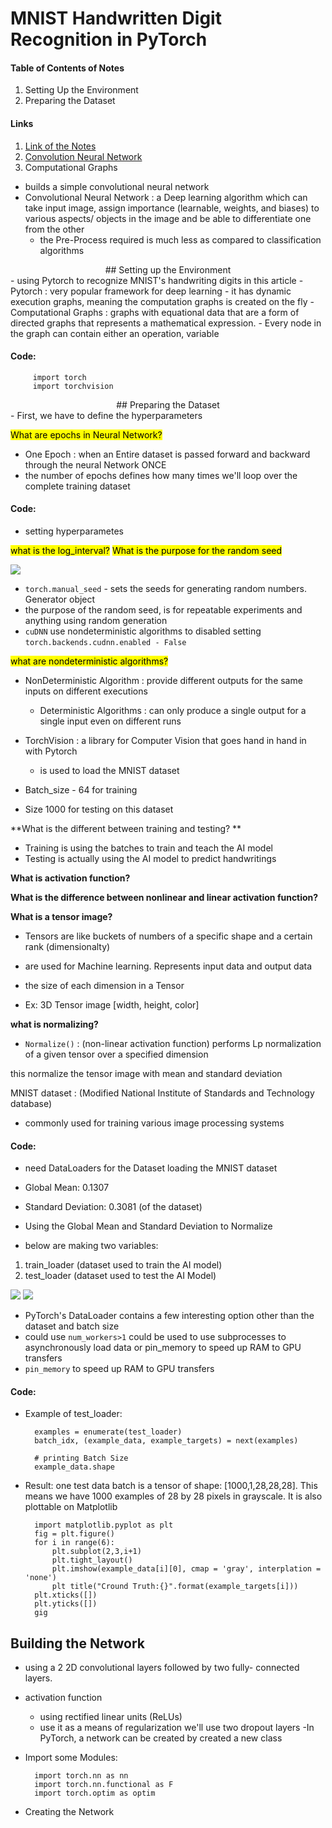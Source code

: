 # MNIST Handwritten Digit Recognition in PyTorch

#### Table of Contents of Notes
1. Setting Up the Environment
2. Preparing the Dataset

#### Links
1. <a href = "https://nextjournal.com/gkoehler/pytorch-mnist">Link of the Notes</a>
2. <a href = "https://towardsdatascience.com/a-comprehensive-guide-to-convolutional-neural-networks-the-eli5-way-3bd2b1164a53"> Convolution Neural Network</a>
4. Computational Graphs

 - builds a simple convolutional neural network
- Convolutional Neural Network
: a Deep learning algorithm which can take input image, assign importance (learnable, weights, and biases) to various aspects/ objects in the image and be able to differentiate one from the other
  - the Pre-Process required is much less as compared to classification algorithms

<center> ## Setting up the Environment
 </center>
- using Pytorch to recognize MNIST's handwriting digits in this article
- Pytorch
: very popular framework for deep learning
  - it has dynamic execution graphs, meaning the computation graphs is created on the fly
 - Computational Graphs
: graphs with equational data that are a form of directed graphs that represents a mathematical expression. 
  - Every node in the graph can contain either an operation, variable

#### Code:

		 import torch
		 import torchvision

<center> ## Preparing the Dataset 
</center>
- First, we have to define the hyperparameters

<mark>What are epochs in Neural Network?</mark>

- One Epoch
: when an Entire dataset is passed forward and backward through the neural Network ONCE
- the number of epochs defines how many times we'll loop over the complete training dataset

#### Code:
- setting hyperparametes

<mark> what is the log_interval?</mark>
<mark>What is the purpose for the random seed</mark>

<img src = "/home/mingye/Documents/Notes/Python/pics/Screenshot from 2022-09-01 10-37-22.png">

- `torch.manual_seed` - sets the seeds for generating random numbers. Generator object
- the purpose of the random seed, is for repeatable experiments and anything using random generation
- `cuDNN` use nondeterministic algorithms to disabled setting `torch.backends.cudnn.enabled - False`

<mark>what are nondeterministic algorithms? </mark>

- NonDeterministic Algorithm
: provide different outputs for the same inputs on different executions
  - Deterministic Algorithms
: can only produce a single output for a single input even on different runs

- TorchVision
: a library for Computer Vision that goes hand in hand in with Pytorch
  - is used to load the MNIST dataset
- Batch_size - 64 for training
- Size 1000 for testing on this dataset

**What is the different between training and testing? **
- Training is using the batches to train and teach the AI model
- Testing is actually using the AI model to predict handwritings

**What is activation function?**

**What is the difference between nonlinear and linear activation function?**

**What is  a tensor image?**

- Tensors are like buckets of numbers of a specific shape and a certain rank (dimensionalty)

- are used for Machine learning. Represents input data and output data
- the size of each dimension in a Tensor
- Ex: 3D Tensor image [width, height, color]

**what is normalizing?**

- `Normalize()` 
: (non-linear activation function) performs Lp normalization of a given tensor over a specified dimension
  
this normalize the tensor image with mean and standard deviation

MNIST dataset
: (Modified National Institute of Standards and Technology database) 
  - commonly used for training various image processing systems

#### Code:
- need DataLoaders for the Dataset
loading the MNIST dataset

- Global Mean: 0.1307
- Standard Deviation: 0.3081 (of the dataset)
- Using the Global Mean and Standard Deviation to Normalize 
- below are making two variables: 
1. train_loader (dataset used to train the AI model)
2. test_loader (dataset used to test the AI Model)

<img src = "/home/mingye/Documents/Notes/Python/pics/Screenshot from 2022-09-01 10-37-48.png">

<img src = "/home/mingye/Documents/Notes/Python/pics/Screenshot from 2022-09-01 10-37-22.png">

- PyTorch's DataLoader contains a few interesting option other than the dataset and batch size
- could use `num_workers>1` could be used to use subprocesses to asynchronously load data or pin_memory to speed up RAM to GPU transfers
- `pin_memory` to speed up RAM to GPU transfers

#### Code:

- Example of test_loader:

		examples = enumerate(test_loader)
		batch_idx, (example_data, example_targets) = next(examples)

		# printing Batch Size
		example_data.shape

- Result: one test data batch is a tensor of shape: [1000,1,28,28,28]. This means we have 1000 examples of 28 by 28 pixels in grayscale. It is also plottable on Matplotlib

		import matplotlib.pyplot as plt
		fig = plt.figure()
		for i in range(6):
			plt.subplot(2,3,i+1)
			plt.tight_layout()
			plt.imshow(example_data[i][0], cmap = 'gray', interplation = 'none')
			plt title("Cround Truth:{}".format(example_targets[i]))
		plt.xticks([])
		plt.yticks([])
		gig

## Building the Network
- using a 2 2D convolutional layers followed by two fully- connected layers.
- activation function
  - using rectified linear units (ReLUs)
  - use it as a means of regularization we'll use two dropout layers
-In PyTorch, a network can be created  by created a new class

- Import some Modules:

		import torch.nn as nn
		import torch.nn.functional as F
		import torch.optim as optim
- Creating the Network